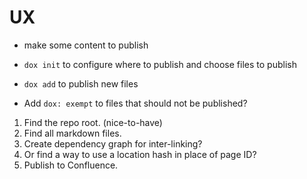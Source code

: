 # UX

- make some content to publish
- `dox init` to configure where to publish and choose files to publish
- `dox add` to publish new files


- Add `dox: exempt` to files that should not be published?

1. Find the repo root. (nice-to-have)
1. Find all markdown files.
  1. Create dependency graph for inter-linking?
  1. Or find a way to use a location hash in place of page ID?
1. Publish to Confluence.
